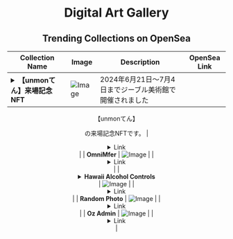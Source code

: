 <div align="center">

# Digital Art Gallery

## Trending Collections on OpenSea

| Collection Name                       | Image                                                                                     | Description                       | OpenSea Link                                                                                          |
|---------------------------------------|-------------------------------------------------------------------------------------------|-----------------------------------|--------------------------------------------------------------------------------------------------------|
| **<details><summary>【unmonてん】来場記念　NFT</summary></details>** | ![Image](https://i.seadn.io/s/raw/files/f83498e82e5424be2933703e4a11914b.jpg?w=500&auto=format?w=200&auto=format) | 2024年6月21日～7月4日までジーブル美術館で開催されました

【unmonてん】

の来場記念NFTです。 | <details><summary>Link</summary>[【unmonてん】来場記念　NFT](https://opensea.io/collection/unmonten-lai-chang-ji-nian-nft)</details> |
| **OmniMfer** | ![Image](https://i.seadn.io/s/raw/files/09902baf2b75e1ba8877680d319f0b59.png?w=500&auto=format?w=200&auto=format) |  | <details><summary>Link</summary>[OmniMfer](https://opensea.io/collection/omnimfer-1)</details> |
| **<details><summary>Hawaii Alcohol Controls</summary></details>** | ![Image](https://i.seadn.io/s/raw/files/d015e0bd83201531ab92e8df6bfc0298.jpg?w=500&auto=format?w=200&auto=format) |  | <details><summary>Link</summary>[Hawaii Alcohol Controls](https://opensea.io/collection/hawaii-alcohol-controls)</details> |
| **Random Photo** | ![Image](https://i.seadn.io/s/raw/files/9ae3ac8782a026059a1850f66da5ccd3.jpg?w=500&auto=format?w=200&auto=format) |  | <details><summary>Link</summary>[Random Photo](https://opensea.io/collection/random-photo-4)</details> |
| **Oz Admin** | ![Image](https://i.seadn.io/s/raw/files/e7bfbd6e0b6a514446b49633717e343b.jpg?w=500&auto=format?w=200&auto=format) |  | <details><summary>Link</summary>[Oz Admin](https://opensea.io/collection/oz-admin)</details> |

</div>